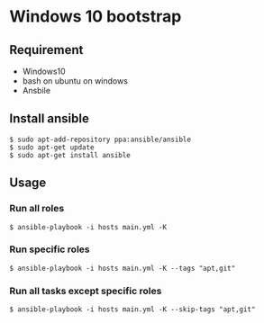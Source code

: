 # Windows 10 bootstrap

## Requirement

- Windows10
- bash on ubuntu on windows
- Ansbile

## Install ansible

```
$ sudo apt-add-repository ppa:ansible/ansible
$ sudo apt-get update
$ sudo apt-get install ansible
```

## Usage

### Run all roles

```
$ ansible-playbook -i hosts main.yml -K
```

### Run specific roles

```
$ ansible-playbook -i hosts main.yml -K --tags "apt,git"
```

### Run all tasks except specific roles

```
$ ansible-playbook -i hosts main.yml -K --skip-tags "apt,git"
```
